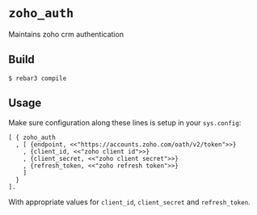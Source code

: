 # `zoho_auth`

Maintains zoho crm authentication

## Build

    $ rebar3 compile

## Usage

Make sure configuration along these lines is setup in your `sys.config`:

```
[ { zoho_auth
  , [ {endpoint, <<"https://accounts.zoho.com/oath/v2/token">>}
    , {client_id, <<"zoho client id">>}
    , {client_secret, <<"zoho client secret">>}
    , {refresh_token, <<"zoho refresh token">>}
    ]
  }
].
```

With appropriate values for `client_id`, `client_secret` and `refresh_token`.
